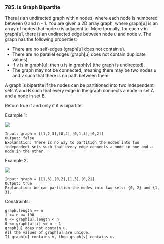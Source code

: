 ### 785. Is Graph Bipartite

There is an undirected graph with n nodes, where each node is numbered between 0 and n - 1. You are given a 2D array graph, where graph[u] is an array of nodes that node u is adjacent to. More formally, for each v in graph[u], there is an undirected edge between node u and node v. The graph has the following properties:

*    There are no self-edges (graph[u] does not contain u).
*    There are no parallel edges (graph[u] does not contain duplicate values).
*    If v is in graph[u], then u is in graph[v] (the graph is undirected).
*    The graph may not be connected, meaning there may be two nodes u and v such that there is no path between them.

A graph is bipartite if the nodes can be partitioned into two independent sets A and B such that every edge in the graph connects a node in set A and a node in set B.

Return true if and only if it is bipartite.



Example 1:

![](https://assets.leetcode.com/uploads/2020/10/21/bi2.jpg)

    Input: graph = [[1,2,3],[0,2],[0,1,3],[0,2]]
    Output: false
    Explanation: There is no way to partition the nodes into two independent sets such that every edge connects a node in one and a node in the other.

Example 2:

![](https://assets.leetcode.com/uploads/2020/10/21/bi1.jpg)

    Input: graph = [[1,3],[0,2],[1,3],[0,2]]
    Output: true
    Explanation: We can partition the nodes into two sets: {0, 2} and {1, 3}.



Constraints:

    graph.length == n
    1 <= n <= 100
    0 <= graph[u].length < n
    0 <= graph[u][i] <= n - 1
    graph[u] does not contain u.
    All the values of graph[u] are unique.
    If graph[u] contains v, then graph[v] contains u.
